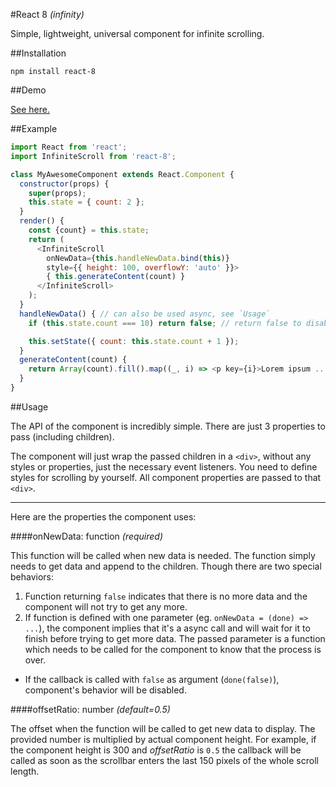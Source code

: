 #React 8 *(infinity)*

Simple, lightweight, universal component for infinite scrolling.

##Installation

`npm install react-8`

##Demo

[See here.](http://vahagnaharonian.github.io/react-8/demo/)

##Example

```javascript
import React from 'react';
import InfiniteScroll from 'react-8';

class MyAwesomeComponent extends React.Component {
  constructor(props) {
    super(props);
    this.state = { count: 2 };
  }
  render() {
    const {count} = this.state;
    return (
      <InfiniteScroll
        onNewData={this.handleNewData.bind(this)}
        style={{ height: 100, overflowY: 'auto' }}>
        { this.generateContent(count) }
      </InfiniteScroll>
    );
  }
  handleNewData() { // can also be used async, see `Usage`
    if (this.state.count === 10) return false; // return false to disable loading new data

    this.setState({ count: this.state.count + 1 });
  }
  generateContent(count) {
    return Array(count).fill().map((_, i) => <p key={i}>Lorem ipsum ...</p>);
  }
}
```

##Usage

The API of the component is incredibly simple. There are just 3 properties to pass (including children).

The component will just wrap the passed children in a `<div>`, without any styles or properties, just the necessary event listeners. You need to define styles for scrolling by yourself. All component properties are passed to that `<div>`.

---

Here are the properties the component uses:

####onNewData: function *(required)*

This function will be called when new data is needed. The function simply needs to get data and append to the children. Though there are two special behaviors:

1. Function returning `false` indicates that there is no more data and the component will not try to get any more.
2. If function is defined with one parameter (eg. `onNewData = (done) => ...`), the component implies that it's a async call and will wait for it to finish before trying to get more data. The passed parameter is a function which needs to be called for the component to know that the process is over.
* If the callback is called with `false` as argument (`done(false)`), component's behavior will be disabled.

####offsetRatio: number *(default=0.5)*

The offset when the function will be called to get new data to display. The provided number is multiplied by actual component height. For example, if the component height is 300 and *offsetRatio* is `0.5` the callback will be called as soon as the scrollbar enters the last 150 pixels of the whole scroll length.
